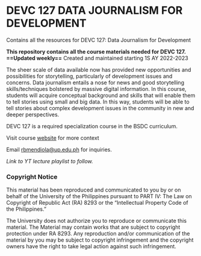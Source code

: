 # DEVC 127 DATA JOURNALISM FOR DEVELOPMENT
Contains all the resources for DEVC 127: Data Journalism for Development

**This repository contains all the course materials needed for DEVC 127. ==Updated weekly==**
Created and maintained starting 1S AY 2022-2023

The sheer scale of data available now has provided new opportunities and possibilities for storytelling, particularly of development issues and concerns. Data journalism entails a nose for news and good storytelling skills/techniques bolstered by massive digital information. In this course, students will acquire conceptual background and skills that will enable them to tell stories using small and big data. In this way, students will be able to tell stories about complex development issues in the community in new and deeper perspectives. 

DEVC 127 is a required specialization course in the BSDC curriculum.

Visit course [website](https://www.notion.so/devc-127-datajourn/DEVC-127-Data-Journalism-for-Development-9c3e3cc77f174a74a8d8e5b42fa1cbb2) for more context

Email rbmendiola@up.edu.ph for inquiries.

*Link to YT lecture playlist to follow.*


### **Copyright Notice**

This material has been reproduced and communicated to you by or on behalf of the University of the Philippines pursuant to PART IV: The Law on Copyright of Republic Act (RA) 8293 or the “Intellectual Property Code of the Philippines.”

The University does not authorize you to reproduce or communicate this material. The Material may contain works that are subject to copyright protection under RA 8293. Any reproduction and/or communication of the material by you may be subject to copyright infringement and the copyright owners have the right to take legal action against such infringement.